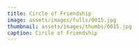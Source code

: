 ```yaml
---
title: Circle of Friendship
image: assets/images/fulls/0015.jpg
thumbnail: assets/images/thumbs/0015.jpg
caption: Circle of Friendship
---
```

